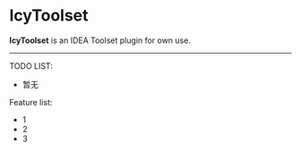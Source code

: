 # IcyToolset

<!-- Plugin description -->
**IcyToolset** is an IDEA Toolset plugin for own use.
<hr>
TODO LIST:
<ul>
  <li>暂无</li>
</ul>
<!-- Plugin description end -->

Feature list:
- 1
- 2
- 3
